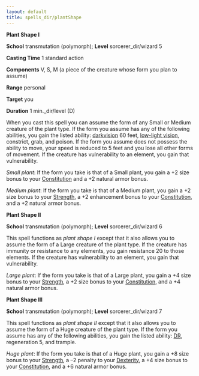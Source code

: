 ```yaml
---
layout: default
title: spells_dir/plantShape
---
```

 **Plant Shape I**

**School** transmutation (polymorph); **Level** sorcerer_dir/wizard 5

**Casting Time** 1 standard action

**Components** V, S, M (a piece of the creature whose form you plan to assume)

**Range** personal

**Target** you

**Duration** 1 min._dir/level (D)

When you cast this spell you can assume the form of any Small or Medium creature of the plant type. If the form you assume has any of the following abilities, you gain the listed ability: [darkvision](../glossary#_darkvision) 60 feet, [low-light vision](../glossary#_low-light-vision), constrict, grab, and poison. If the form you assume does not possess the ability to move, your speed is reduced to 5 feet and you lose all other forms of movement. If the creature has vulnerability to an element, you gain that vulnerability.

_Small plant_: If the form you take is that of a Small plant, you gain a +2 size bonus to your [Constitution](../gettingStarted#_constitution) and a +2 natural armor bonus.

_Medium plant_: If the form you take is that of a Medium plant, you gain a +2 size bonus to your [Strength](../gettingStarted#_strength), a +2 enhancement bonus to your [Constitution](../gettingStarted#_constitution), and a +2 natural armor bonus.

**Plant Shape II**

**School** transmutation (polymorph); **Level** sorcerer_dir/wizard 6

This spell functions as _plant shape I_ except that it also allows you to assume the form of a Large creature of the plant type. If the creature has immunity or resistance to any elements, you gain resistance 20 to those elements. If the creature has vulnerability to an element, you gain that vulnerability.

_Large plant_: If the form you take is that of a Large plant, you gain a +4 size bonus to your [Strength](../gettingStarted#_strength), a +2 size bonus to your [Constitution](../gettingStarted#_constitution), and a +4 natural armor bonus.

**Plant Shape III**

**School** transmutation (polymorph); **Level** sorcerer_dir/wizard 7

This spell functions as _plant shape II_ except that it also allows you to assume the form of a Huge creature of the plant type. If the form you assume has any of the following abilities, you gain the listed ability: [DR](../glossary#_damage-reduction), regeneration 5, and trample.

_Huge plant_: If the form you take is that of a Huge plant, you gain a +8 size bonus to your [Strength](../gettingStarted#_strength), a –2 penalty to your [Dexterity](../gettingStarted#_dexterity), a +4 size bonus to your [Constitution](../gettingStarted#_constitution), and a +6 natural armor bonus.

